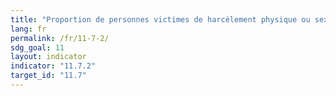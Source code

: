 ```yaml
---
title: "Proportion de personnes victimes de harcèlement physique ou sexuel, par sexe, âge, situation au regard du handicap et lieu des faits (au cours des 12 mois précédents)"
lang: fr
permalink: /fr/11-7-2/
sdg_goal: 11
layout: indicator
indicator: "11.7.2"
target_id: "11.7"
---
```


